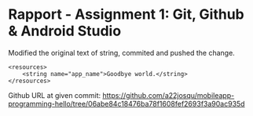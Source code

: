 
# Rapport - Assignment 1: Git, Github & Android Studio

Modified the original text of string, commited and pushed the change.

```
<resources>
    <string name="app_name">Goodbye world.</string>
</resources>
```

Github URL at given commit: https://github.com/a22josqu/mobileapp-programming-hello/tree/06abe84c18476ba78f1608fef2693f3a90ac935d